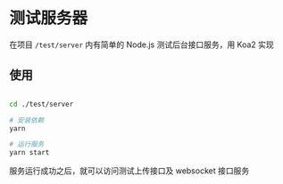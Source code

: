 # 测试服务器

在项目 `/test/server` 内有简单的 Node.js 测试后台接口服务，用 Koa2 实现

## 使用

```bash

cd ./test/server

# 安装依赖
yarn

# 运行服务
yarn start

```

服务运行成功之后，就可以访问测试上传接口及 websocket 接口服务
